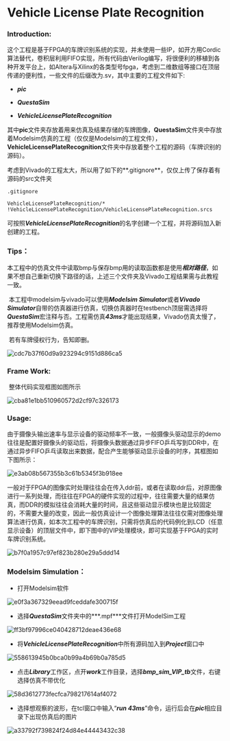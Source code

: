 # Vehicle License Plate Recognition

### Introduction:

​	这个工程是基于FPGA的车牌识别系统的实现，并未使用一些IP，如开方用Cordic算法替代，卷积层利用FIFO实现，所有代码由Verilog编写，将很便利的移植到各种开发平台上，如Altera与Xilinx的各类型号fpga，考虑到二维数组等接口在顶层传递的便利性，一些文件的后缀改为.sv，其中主要的工程文件如下:

- ***pic***

- ***QuestaSim***

- ***VehicleLicensePlateRecognition***

​	其中**pic**文件夹存放着用来仿真及结果存储的车牌图像，**QuestaSim**文件夹中存放着Modelsim仿真的工程（仅仅是Modelsim的工程文件），**VehicleLicensePlateRecognition**文件夹中存放着整个工程的源码（车牌识别的源码）。

​	考虑到Vivado的工程太大，所以用了如下的**.gitignore**，仅仅上传了保存着有源码的src文件夹

```
.gitignore

VehicleLicensePlateRecognition/*
!VehicleLicensePlateRecognition/VehicleLicensePlateRecognition.srcs
```

​	可按照***VehicleLicensePlateRecognition***的名字创建一个工程，并将源码加入新创建的工程。



### Tips：

​	本工程中的仿真文件中读取bmp与保存bmp用的读取函数都是使用***相对路径***，如果不想自己重新切换下路径的话，上述三个文件夹及Vivado工程结果需与此教程一致。

​	本工程中modelsim与vivado可以使用***Modelsim Simulator***或者***Vivado Simulator***自带的仿真器进行仿真，切换仿真器时在testbench顶层需选择将***QuestaSim***宏注释与否。工程需仿真***43ms***才能出现结果，Vivado仿真太慢了，推荐使用Modelsim仿真。

​	若有车牌侵权行为，告知即删。

![cdc7b37f60d9a923294c9151d886ca5](pic/git/cdc7b37f60d9a923294c9151d886ca5.png)





### Frame Work:

​	整体代码实现框图如图所示

![cba81e1bb510960572d2cf97c326173](pic/git/cba81e1bb510960572d2cf97c326173.png)



### Usage:

​	由于摄像头输出速率与显示设备的驱动频率不一致，一般摄像头驱动显示的demo往往是配置好摄像头的驱动后，将摄像头数据通过异步FIFO乒乓写到DDR中，在通过异步FIFO乒乓读取出来数据，配合产生能够驱动显示设备的时序，其框图如下图所示：

![e3ab08b567355b3c61b5345f3b918ee](pic/git/e3ab08b567355b3c61b5345f3b918ee.png)

​	一般对于FPGA的图像实时处理往往会在传入ddr前，或者在读取ddr后，对原图像进行一系列处理，而往往在FPGA的硬件实现的过程中，往往需要大量的结果仿真，而DDR的模拟往往会消耗大量的时间，且这些驱动显示模块也是比较固定的，不需要大量的改变，因此一般仿真设计一个图像处理算法往往仅需对图像处理算法进行仿真，如本次工程中的车牌识别，只需将仿真后的代码例化到LCD（任意显示设备）的顶层文件中，即下图中的VIP处理模块，即可实现基于FPGA的实时车牌识别系统。

![b7f0a1957c97ef823b280e29a5ddd14](pic/git/b7f0a1957c97ef823b280e29a5ddd14.png)



### Modelsim Simulation：

- 打开Modelsim软件

![e0f3a367329eead9fceddafe300715f](pic/git/e0f3a367329eead9fceddafe300715f.png)



- 选择***QuestaSim***文件夹中的***.mpf***文件打开ModelSim工程

![ff3bf97996ce040428712deae436e68](pic/git/ff3bf97996ce040428712deae436e68.png)



- 将***VehicleLicensePlateRecognition***中所有源码加入到***Project***窗口中

![558613945b0bca0b99a4b69b0a785d5](pic/git/558613945b0bca0b99a4b69b0a785d5.png)



- 点击***Library***工作区，点开***work***工作目录，选择***bmp_sim_VIP_tb***文件，右键选择仿真不带优化

![58d3612773fecfca798217614af4072](pic/git/58d3612773fecfca798217614af4072.png)



- 选择想观察的波形，在tcl窗口中输入“***run 43ms***”命令，运行后会在***pic***相应目录下出现仿真后的图片

![a33792f739824f24d84e44443432c38](pic/git/a33792f739824f24d84e44443432c38.png)

